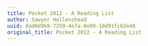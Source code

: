 ```yaml
---
title: Pocket 2012 - A Reading List
author: Sawyer Hollenshead
uuid: 0ad0d9b9-7259-4e7a-8e99-10d91fc62e48
original_title: Pocket 2012 - A Reading List
---
```


